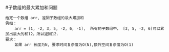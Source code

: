 #子数组的最大累加和问题

	给定一个数组 arr, 返回子数组的最大累加和
	例如：
		arr = [1, -2, 3, 5, -2, 6, -1],  所有的子数组中， [3, 5, -2, 6]可以累加出最大的和12，所以返回12.
	要求：
		如果 arr 长度为N, 要求时间复杂度为O(N),额外空间复杂度为O(1)
	